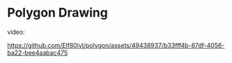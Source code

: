 # Polygon Drawing

video:

https://github.com/Elf80lvl/polygon/assets/49438937/b33fff4b-87df-4056-ba22-bee4aabac475

